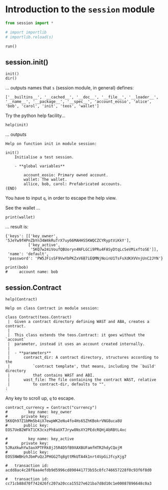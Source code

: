 # Introduction to the `session` module

```python
from session import *

# import importlib
# importlib.reload(s)

run()
```
## session.init()

```
init()
dir()
```
... outputs names that `s` (session module, in general) defines:
```
['__builtins__', '__cached__', '__doc__', '__file__', '__loader__', '__name__', '__package__', '__spec__', 'account_eosio', 'alice', 'bob', 'carol', 'init', 'teos', 'wallet']
```
Try the python help facility...
```
help(init)
```
... outputs
```
Help on function init in module session:

init()
    Initialise a test session.

    - **global variables**

        account_eosio: Primary owned account.
        wallet: The wallet.
        allice, bob, carol: Prefabricated accounts.
(END)
```
You have to input `q`, in order to escape the help view.

See the wallet ...
```
print(wallet)
```
... result is:
```
{'keys': [['key_owner', '5JeYw9fHPnZbYn34W4kRuTrX7uy66MAHHS5KWQCZCYRyptViKkY'],
          ['key_active',
           '5KQ7w24iVoufQBUoryn4NFLGCi9PRu4FASyDtqLcSeVMixftoSE']],
 'name': 'default',
 'password': 'PW5JFisSF9VwYbPKZxV6B7iEQMNjNoinU1TsFsXdKXVVnjUnC2JYN'}
```
```
print(bob)
#     account name: bob
```

## session.Contract

```
help(Contract)
```
```
Help on class Contract in module session:

class Contract(teos.Contract)
 |  Given a contract directory defining WAST and ABA, creates a contract.
 |
 |  This class extends the teos.Contract: it goes without the `account`
 |  parameter, instead it uses an account created internally.
 |
 |  - **parameters**
 |      contract_dir: A contract directory, structures according to the
 |          `contract template', that means, including the `build' directory
 |          that contains WAST and ABI.
 |      wast_file: The file containing the contract WAST, relative
 |          to contract-dir, defaults to "".
:
```
Any key to scroll up, `q` to escape.

```
contract_currency = Contract("currency")
#         key name: key_owner
#      private key: 5K6Qh97Z1bMm5b4iX7ewpWK2eNu4fo4Hs65ZhKBokrVNG8uca8U
#       public key: EOS7UeB2WFkT1CK3cxzPh8aUXTJryw8NsXY2PEdcRQHjAbRBtL4xc

#         key name: key_active
#      private key: 5JRaXkwhYw3axXPTFRk8jJ5R4D5fB9XAXBUFamfHTR2hdyCQojM
#       public key: EOS5NWBHzhJbmPuQzJPHGG2Tq8gttMkUTA4k1nrt4VpGiJfcyXjg7

#   transaction id: acdd8ac4c28f6aa4efdb9d5996cd890441773b55c0fc746657228f0c93f6f8d0

#   transaction id: cc71cb88d70f742426fc207a20cca15527e621ba7d8d10c1e00087896648c0a3
```